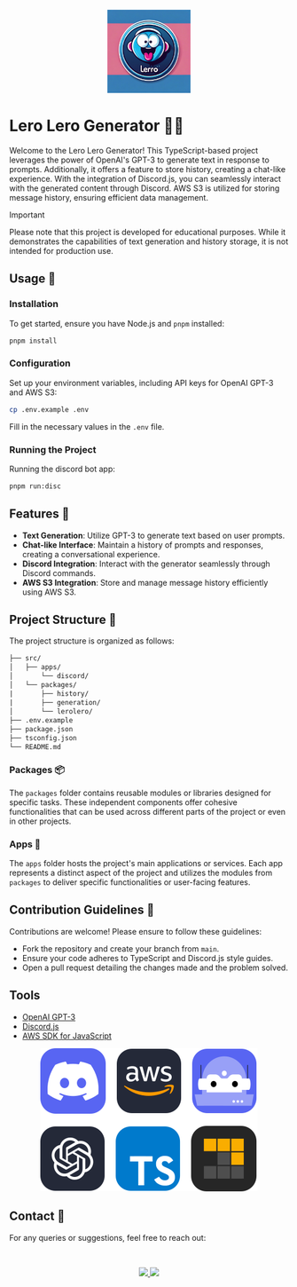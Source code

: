 
<p align="center">
<img src="./assets/LeroLero.png" width="150px" />
</p>

# Lero Lero Generator 🤖💬

Welcome to the Lero Lero Generator! This TypeScript-based project leverages the power of OpenAI's GPT-3 to generate text in response to prompts. Additionally, it offers a feature to store history, creating a chat-like experience. With the integration of Discord.js, you can seamlessly interact with the generated content through Discord. AWS S3 is utilized for storing message history, ensuring efficient data management.

> [!IMPORTANT]
> Please note that this project is developed for educational purposes. While it demonstrates the capabilities of text generation and history storage, it is not intended for production use.

## Usage 🚀

### Installation

To get started, ensure you have Node.js and `pnpm` installed:

```bash
pnpm install
```

### Configuration

Set up your environment variables, including API keys for OpenAI GPT-3 and AWS S3:

```bash
cp .env.example .env
```

Fill in the necessary values in the `.env` file.

### Running the Project

Running the discord bot app:

```bash
pnpm run:disc
```

## Features 🎯

- **Text Generation**: Utilize GPT-3 to generate text based on user prompts.
- **Chat-like Interface**: Maintain a history of prompts and responses, creating a conversational experience.
- **Discord Integration**: Interact with the generator seamlessly through Discord commands.
- **AWS S3 Integration**: Store and manage message history efficiently using AWS S3.

## Project Structure 📁

The project structure is organized as follows:

```
├── src/
│   ├── apps/
│       └── discord/
│   └── packages/
|       ├── history/
|       ├── generation/
│       └── lerolero/
├── .env.example
├── package.json
├── tsconfig.json
└── README.md
```

### Packages 📦
The `packages` folder contains reusable modules or libraries designed for specific tasks. These independent components offer cohesive functionalities that can be used across different parts of the project or even in other projects.

### Apps 🚀
The `apps` folder hosts the project's main applications or services. Each app represents a distinct aspect of the project and utilizes the modules from `packages` to deliver specific functionalities or user-facing features.

## Contribution Guidelines 🤝

Contributions are welcome! Please ensure to follow these guidelines:

- Fork the repository and create your branch from `main`.
- Ensure your code adheres to TypeScript and Discord.js style guides.
- Open a pull request detailing the changes made and the problem solved.

## Tools

- [OpenAI GPT-3](https://openai.com/)
- [Discord.js](https://discord.js.org/)
- [AWS SDK for JavaScript](https://aws.amazon.com/sdk-for-javascript/)

<p align="center">
<img src="./assets/tools-grid.svg" />
</p>

## Contact 📧

For any queries or suggestions, feel free to reach out:


<br>

<p align="center">
<a href="https://www.linkedin.com/in/luis-felipe-vanin-martins-5a5b38215">
<img src="https://img.shields.io/badge/-LinkedIn-black.svg?style=for-the-badge&logo=linkedin&colorB=blue">
</a>
<a href="mailto:luisfvanin2@gmail.com">
<img src="https://img.shields.io/badge/Gmail:%20luisfvanin2@gmail.com-D14836?style=for-the-badge&logo=gmail&logoColor=white">
</a>


